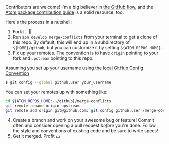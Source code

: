 Contributors are welcome! I'm a big believer in [the GitHub flow](http://guides.github.com/overviews/flow/), and the [Atom package contribution guide](https://atom.io/docs/latest/contributing) is a solid resource, too.

Here's the process in a nutshell:

 1. Fork it. :fork_and_knife:
 2. Run `apm develop merge-conflicts` from your terminal to get a clone of this repo. By default, this will end up in a subdirectory of `${HOME}/github`, but you can customize it by setting `${ATOM_REPOS_HOME}`.
 3. Fix up your remotes. The convention is to have `origin` pointing to your fork and `upstream` pointing to this repo.

 Assuming you set up your username using [the local GitHub Config Convention](https://github.com/blog/180-local-github-config)

 ```bash
 $ git config --global github.user your_username
 ```

 You can set your remotes up with something like:

   ```bash
   cd ${ATOM_REPOS_HOME:-~/github}/merge-conflicts
   git remote rename origin upstream
   git remote add origin git@github.com:`git config github.user`/merge-conflicts.git
   ```

 4. Create a branch and work on your awesome bug or feature! Commit often and consider opening a pull request *before* you're done. Follow the style and conventions of existing code and be sure to write specs!
 5. Get it merged. Profit :dollar:
